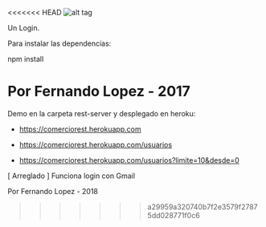 <<<<<<< HEAD
![alt tag](https://i.imgur.com/s8BWP1n.png)

Un Login.

Para instalar las dependencias:

npm install

Por Fernando Lopez - 2017
=======

Demo en la carpeta rest-server y desplegado en heroku: 

- https://comerciorest.herokuapp.com

- https://comerciorest.herokuapp.com/usuarios

- https://comerciorest.herokuapp.com/usuarios?limite=10&desde=0


[ Arreglado ] Funciona login con Gmail


Por Fernando Lopez - 2018
>>>>>>> a29959a320740b7f2e3579f27875dd028771f0c6
